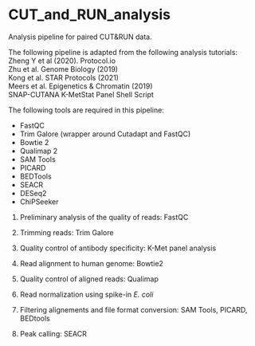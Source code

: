 # CUT_and_RUN_analysis
Analysis pipeline for paired CUT&RUN data.

The following pipeline is adapted from the following analysis tutorials:  
Zheng Y et al (2020). Protocol.io  
Zhu et al. Genome Biology (2019)   
Kong et al. STAR Protocols (2021)  
Meers et al. Epigenetics & Chromatin (2019)  
SNAP-CUTANA K-MetStat Panel Shell Script


The following tools are required in this pipeline:
* FastQC
* Trim Galore (wrapper around Cutadapt and FastQC)
* Bowtie 2
* Qualimap 2
* SAM Tools
* PICARD
* BEDTools
* SEACR
* DESeq2
* ChiPSeeker

1. Preliminary analysis of the quality of reads: FastQC

2. Trimming reads: Trim Galore

3. Quality control of antibody specificity: K-Met panel analysis

4. Read alignment to human genome: Bowtie2

5. Quality control of aligned reads: Qualimap

6. Read normalization using spike-in _E. coli_ 

7. Filtering alignements and file format conversion: SAM Tools, PICARD, BEDtools

8. Peak calling: SEACR



